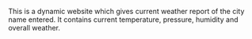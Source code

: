 This is a dynamic website which gives current weather report of the city name entered.
It contains current temperature, pressure, humidity and overall weather.

